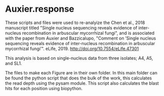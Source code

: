 # Auxier.response
These scripts and files were used to re-analyize the Chen et al., 2018 manuscript titled "Single nucleus sequencing reveals evidence of inter-nucleus recombination in arbuscular mycorrhizal fungi", and is associated with the paper from Auxier and Bazzicalupo, "Comment on ’Single nucleus sequencing reveals evidence of inter-nucleus recombination in arbuscular mycorrhizal
fungi’". eLife, 2019. http://doi.org/10.7554/eLife.47301



This analysis is based on single-nucleus data from three isolates; A4, A5, and SL1. 

The files to make each Figure are in their own folder. In this main folder can be found the python script that does the bulk of the work, this calculates the read depth using the pysam module. This script also calculates the blast hits for each position using biopython.
